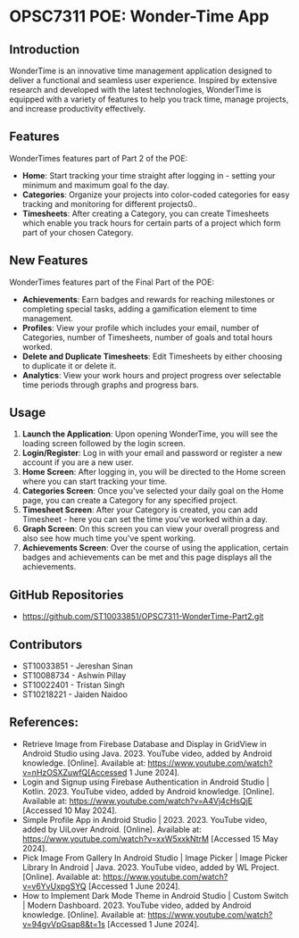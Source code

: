 # OPSC7311 POE: Wonder-Time App

## Introduction
WonderTime is an innovative time management application designed to deliver a functional and seamless user experience. Inspired by extensive research and developed with the latest technologies, WonderTime is equipped with a variety of features to help you track time, manage projects, and increase productivity effectively.

## Features
WonderTimes features part of Part 2 of the POE:
- **Home**: Start tracking your time straight after logging in - setting your minimum and maximum goal fo the day.
- **Categories**: Organize your projects into color-coded categories for easy tracking and monitoring for different projects0..
- **Timesheets**: After creating a Category, you can create Timesheets which enable you track hours for certain parts of a project which form part of your chosen Category. 

## New Features
WonderTimes features part of the Final Part of the POE:
- **Achievements**: Earn badges and rewards for reaching milestones or completing special tasks, adding a gamification element to time management.
- **Profiles**: View your profile which includes your email, number of Categories, number of Timesheets, number of goals and  total hours worked.
- **Delete and Duplicate Timesheets**: Edit Timesheets by either choosing to duplicate it or delete it.
- **Analytics**: View your work hours and project progress over selectable time periods through graphs and progress bars.

## Usage
1. **Launch the Application**: Upon opening WonderTime, you will see the loading screen followed by the login screen.
2. **Login/Register**: Log in with your email and password or register a new account if you are a new user.
3. **Home Screen**: After logging in, you will be directed to the Home screen where you can start tracking your time.
4. **Categories Screen**: Once you've selected your daily goal on the Home page, you can create a Category for any specified project.
5. **Timesheet Screen**: After your Category is created, you can add Timesheet - here you can set the time you've worked within a day.
6. **Graph Screen**: On this screen you can view your overall progress and also see how much time you've spent working. 
7. **Achievements Screen**: Over the course of using the application, certain badges and achievements can be met and this page displays all the achievements.


## GitHub Repositories
- https://github.com/ST10033851/OPSC7311-WonderTime-Part2.git

## Contributors
- ST10033851 - Jereshan Sinan
- ST10088734 - Ashwin Pillay
- ST10022401 - Tristan Singh
- ST10218221 - Jaiden Naidoo


## References:
- Retrieve Image from Firebase Database and Display in GridView in Android Studio using Java. 2023. YouTube video, added by Android knowledge. [Online]. Available at: https://www.youtube.com/watch?v=nHzOSXZuwfQ[Accessed 1 June 2024].
- Login and Signup using Firebase Authentication in Android Studio | Kotlin. 2023. YouTube video, added by Android knowledge. [Online]. Available at: https://www.youtube.com/watch?v=A4Vj4cHsQjE [Accessed 10 May 2024].
- Simple Profile App in Android Studio | 2023. 2023. YouTube video, added by UiLover Android. [Online]. Available at: https://www.youtube.com/watch?v=xxW5xxkNtrM [Accessed 15 May 2024].
- Pick Image From Gallery In Android Studio | Image Picker | Image Picker Library In Android | Java. 2023. YouTube video, added by WL Project. [Online]. Available at: https://www.youtube.com/watch?v=v6YvUxpgSYQ [Accessed 1 June 2024].
- How to Implement Dark Mode Theme in Android Studio | Custom Switch | Modern Dashboard. 2023. YouTube video, added by Android knowledge. [Online]. Available at: https://www.youtube.com/watch?v=94gvVpGsap8&t=1s [Accessed 1 June 2024].
